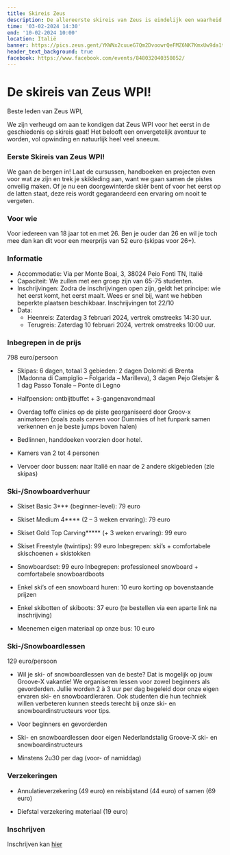 ```yaml
---
title: Skireis Zeus
description: De allereerste skireis van Zeus is eindelijk een waarheid! We gaan met CenEka en PKarus 6 dagen lang 3 skigebieden in Noord-Italië bezoeken!
time: '03-02-2024 14:30'
end: '10-02-2024 10:00'
location: Italië
banner: https://pics.zeus.gent/YKWNx2cuueG7Qm2DvoowrQeFMZ6NK7KmxUw9da1t.jpg
header_text_background: true
facebook: https://www.facebook.com/events/848032040358052/
---
```


# De skireis van Zeus WPI!

Beste leden van Zeus WPI,

We zijn verheugd om aan te kondigen dat Zeus WPI voor het eerst in de geschiedenis op skireis gaat! Het belooft een onvergetelijk avontuur te worden, vol opwinding en natuurlijk heel veel sneeuw.

### Eerste Skireis van Zeus WPI! 

We gaan de bergen in! Laat de cursussen, handboeken en projecten even voor wat ze zijn en trek je skikleding aan, want we gaan samen de pistes onveilig maken. Of je nu een doorgewinterde skiër bent of voor het eerst op de latten staat, deze reis wordt gegarandeerd een ervaring om nooit te vergeten.


### Voor wie

Voor iedereen van 18 jaar tot en met 26.
Ben je ouder dan 26 en wil je toch mee dan kan dit voor een meerprijs van 52 euro (skipas voor 26+).


### Informatie

- Accommodatie: Via per Monte Boai, 3, 38024 Peio Fonti TN, Italië 
- Capaciteit: We zullen met een groep zijn van 65-75 studenten. 
- Inschrijvingen: Zodra de inschrijvingen open 
zijn, geldt het principe: wie het eerst komt, het eerst maalt. Wees er snel bij, want we hebben 
beperkte plaatsen beschikbaar. Inschrijvingen tot 22/10 
- Data:
	- Heenreis: Zaterdag 3 februari 2024, vertrek omstreeks 14:30 uur.
	- Terugreis: Zaterdag 10 februari 2024, vertrek omstreeks 10:00 uur.

### Inbegrepen in de prijs
798 euro/persoon

- Skipas: 6 dagen, totaal 3 gebieden: 2 dagen Dolomiti di Brenta (Madonna di Campiglio – Folgarida – Marilleva), 3 dagen Pejo Gletsjer & 1 dag Passo Tonale – Ponte di Legno

- Halfpension: ontbijtbuffet + 3-gangenavondmaal

- Overdag toffe clinics op de piste georganiseerd door Groov-x animatoren (zoals zoals carven voor Dummies of het funpark samen verkennen en je beste jumps boven halen)

- Bedlinnen, handdoeken voorzien door hotel.

- Kamers van 2 tot 4 personen

- Vervoer door bussen: naar Italië en naar de 2 andere skigebieden (zie skipas)

### Ski-/Snowboardverhuur

- Skiset Basic 3*** (beginner-level): 79 euro

- Skiset Medium 4**** (2 – 3 weken ervaring): 79 euro

- Skiset Gold Top Carving***** (+ 3 weken ervaring): 99 euro

- Skiset Freestyle (twintips): 99 euro Inbegrepen: ski’s + comfortabele skischoenen + skistokken

- Snowboardset: 99 euro Inbegrepen: professioneel snowboard + comfortabele snowboardboots

- Enkel ski’s of een snowboard huren: 10 euro korting op bovenstaande prijzen

- Enkel skibotten of skiboots: 37 euro (te bestellen via een aparte link na inschrijving)

- Meenemen eigen materiaal op onze bus: 10 euro

### Ski-/Snowboardlessen
129 euro/persoon

- Wil je ski- of snowboardlessen van de beste? Dat is mogelijk op jouw Groove-X vakantie! We organiseren lessen voor zowel beginners als gevorderden. Jullie worden 2 à 3 uur per dag begeleid door onze eigen ervaren ski- en snowboardleraren. Ook studenten die hun techniek willen verbeteren kunnen steeds terecht bij onze ski- en snowboardinstructeurs voor tips.

- Voor beginners en gevorderden

- Ski- en snowboardlessen door eigen Nederlandstalig Groove-X ski- en snowboardinstructeurs

- Minstens 2u30 per dag (voor- of namiddag)

### Verzekeringen

- Annulatieverzekering (49 euro) en reisbijstand (44 euro) of samen (69 euro)

- Diefstal verzekering materiaal (19 euro)

### Inschrijven
Inschrijven kan [hier][ceneka]

[ceneka]: https://www.ceneka.be/skitrip
